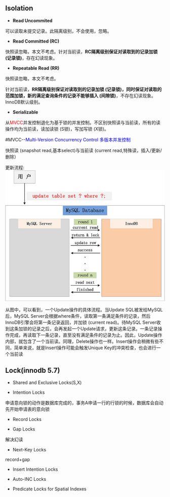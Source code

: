 ## Isolation

* **Read Uncommited**

可以读取未提交记录。此隔离级别，不会使用，忽略。

* **Read Committed (RC)**

快照读忽略，本文不考虑。针对当前读，**RC隔离级别保证对读取到的记录加锁 (记录锁)**，存在幻读现象。

* **Repeatable Read (RR)**

快照读忽略，本文不考虑。

针对当前读，**RR隔离级别保证对读取到的记录加锁 (记录锁)，同时保证对读取的范围加锁，新的满足查询条件的记录不能够插入 (间隙锁)**，不存在幻读现象。InnoDB默认级别。

* **Serializable**

从<font color='red'>MVCC</font>并发控制退化为基于锁的并发控制。不区别快照读与当前读，所有的读操作均为当前读，读加读锁 (S锁)，写加写锁 (X锁)。

#MVCC--<font color='blue'>Multi-Version Concurrency Control 多版本并发控制</font>

快照读 (snapshot read,基本select)与当前读 (current read,特殊读，插入/更新/删除）

更新流程:
![](isolate-001.png)

从图中，可以看到，一个Update操作的具体流程。当Update SQL被发给MySQL后，MySQL Server会根据where条件，读取第一条满足条件的记录，然后InnoDB引擎会将第一条记录返回，并加锁 (current read)。待MySQL Server收到这条加锁的记录之后，会再发起一个Update请求，更新这条记录。一条记录操作完成，再读取下一条记录，直至没有满足条件的记录为止。因此，Update操作内部，就包含了一个当前读。同理，Delete操作也一样。Insert操作会稍微有些不同，简单来说，就是Insert操作可能会触发Unique Key的冲突检查，也会进行一个当前读

## Lock(innodb 5.7)

* Shared and Exclusive Locks(S,X)

* Intention Locks

申请意向锁的动作是数据库完成的，事务A申请一行的行锁的时候，数据库会自动先开始申请表的意向锁

* Record Locks

* Gap Locks

解决幻读

* Next-Key Locks

record+gap

* Insert Intention Locks

* Auto-INC Locks

*  Predicate Locks for Spatial Indexes
